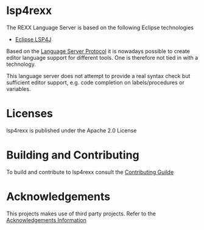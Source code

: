 # lsp4rexx

The REXX Language Server is based on the following Eclipse technologies

* [Eclipse LSP4J](https://projects.eclipse.org/projects/technology.lsp4j) 

Based on the [Language Server Protocol](https://microsoft.github.io/language-server-protocol/) it is nowadays possible to create editor language support for different tools. One is therefore not tied in with a technology.

This language server does not attempt to provide a real syntax check but sufficient editor support, e.g. code completion on labels/procedures or variables.  

# Licenses

lsp4rexx is published under the Apache 2.0 License

# Building and Contributing

To build and contribute to lsp4rexx consult the [Contributing Guilde](https://github.com/holzem/lsp4rexx/blob/master/CONTRIBUTING.md)

# Acknowledgements

This projects makes use of third party projects. Refer to the [Acknowledgements Information](https://github.com/holzem/lsp4rexx/blob/master/ACKNOWLEDGEMENT.md)   
